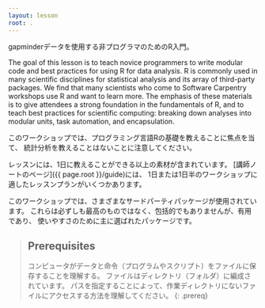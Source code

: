 ```yaml
---
layout: lesson
root: .
---
```


gapminderデータを使用する非プログラマのためのR入門。

The goal of this lesson is to teach novice programmers to write modular code
and best practices for using R for data analysis. R is commonly used in many
scientific disciplines for statistical analysis and its array of third-party
packages. We find that many scientists who come to Software Carpentry workshops
use R and want to learn more. The emphasis of these materials is to give
attendees a strong foundation in the fundamentals of R, and to teach best
practices for scientific computing: breaking down analyses into modular units,
task automation, and encapsulation.

このワークショップでは、プログラミング言語Rの基礎を教えることに焦点を当て、
統計分析を教えることはないことに注意してください。

レッスンには、1日に教えることができる以上の素材が含まれています。
[講師ノートのページ]({{ page.root }}/guide)には、
1日または1日半のワークショップに適したレッスンプランがいくつかあります。

このワークショップでは、さまざまなサードパーティパッケージが使用されています。
これらは必ずしも最高のものではなく、包括的でもありませんが、有用であり、
使いやすさのために主に選ばれたパッケージです。

> ## Prerequisites
>
> コンピュータがデータと命令（プログラムやスクリプト）をファイルに保存することを理解する。
> ファイルはディレクトリ（フォルダ）に編成されています。
> パスを指定することによって、作業ディレクトリにないファイルにアクセスする方法を理解してください。
{: .prereq}

